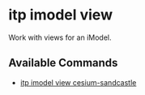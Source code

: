 # itp imodel view

Work with views for an iModel.

## Available Commands

- [itp imodel view cesium-sandcastle](imodel/view/cesium-sandcastle.md)
